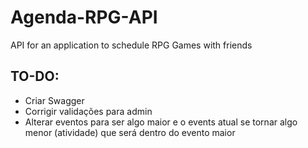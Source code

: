 # Agenda-RPG-API
 API for an application to schedule RPG Games with friends


## TO-DO:   
- Criar Swagger
- Corrigir validações para admin
- Alterar eventos para ser algo maior e o events atual se tornar algo menor (atividade) que será dentro do evento maior

